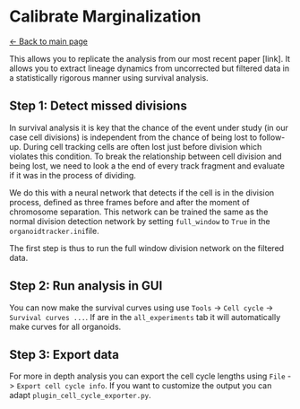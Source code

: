 # Calibrate Marginalization
[← Back to main page](index.md)

This allows you to replicate the analysis from our most recent paper [link]. It allows you to extract lineage dynamics from uncorrected but filtered data in a statistically rigorous manner using survival analysis.


Step 1: Detect missed divisions
-----------------------------------
In survival analysis it is key that the chance of the event under study (in our case cell divisions) is independent from the chance of being lost to follow-up. During cell tracking cells are often lost just before division which violates this condition. To break the relationship between cell division and being lost, we need to look a the end of every track fragment and evaluate if it was in the process of dividing. 

We do this with a neural network that detects if the cell is in the division process, defined as three frames before and after the moment of chromosome separation. This network can be trained the same as the normal division detection network by setting `full_window` to `True` in the `organoidtracker.ini`file. 

The first step is thus to run the full window division network on the filtered data.


Step 2: Run analysis in GUI
-----------------------------------
You can now make the survival curves using use `Tools` -> `Cell cycle` -> `Survival curves ...`. If are in the `all_experiments` tab it will automatically make curves for all organoids.

Step 3: Export data
-----------------------------------
For more in depth analysis you can export the cell cycle lengths using `File` -> `Export cell cycle info`. If you want to customize the output you can adapt `plugin_cell_cycle_exporter.py`.